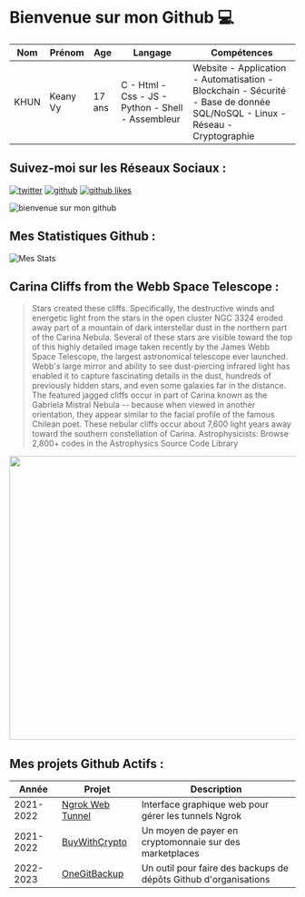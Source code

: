 # Bienvenue sur mon Github 💻
| Nom | Prénom | Age | Langage | Compétences |
|---  |---     |---  |---      |---
| KHUN | Keany Vy | 17 ans | C - Html - Css - JS - Python - Shell - Assembleur | Website - Application - Automatisation - Blockchain - Sécurité - Base de donnée SQL/NoSQL - Linux - Réseau - Cryptographie |

## Suivez-moi sur les Réseaux Sociaux :
[![twitter](https://img.shields.io/twitter/follow/thisiskeanyvy?style=social)](https://twitter.com/thisiskeanyvy)
[![github](https://img.shields.io/github/followers/thisiskeanyvy?style=social)](https://github.com/thisiskeanyvy?tab=followers)
[![github likes](https://img.shields.io/github/stars/thisiskeanyvy?style=social)](https://github.com/thisiskeanyvy)

![bienvenue sur mon github](https://thisiskeanyvy-hosting.pages.dev/banner.gif)

## Mes Statistiques Github :
![Mes Stats](https://github-readme-stats.vercel.app/api?username=thisiskeanyvy&show_icons=true&theme=radical)

## Carina Cliffs from the Webb Space Telescope :

> Stars created these cliffs. Specifically, the destructive winds and energetic light from the stars in the open cluster NGC 3324 eroded away part of a mountain of dark interstellar dust in the northern part of the Carina Nebula. Several of these stars are visible toward the top of this highly detailed image taken recently by the James Webb Space Telescope, the largest astronomical telescope ever launched. Webb's large mirror and ability to see dust-piercing infrared light has enabled it to capture fascinating details in the dust, hundreds of previously hidden stars, and even some galaxies far in the distance.  The featured jagged cliffs occur in part of Carina known as the Gabriela Mistral Nebula -- because when viewed in another orientation, they appear similar to the facial profile of the famous Chilean poet.  These nebular cliffs occur about 7,600 light years away toward the southern constellation of Carina.   Astrophysicists: Browse 2,800+ codes in the Astrophysics Source Code Library

<img src='https://apod.nasa.gov/apod/image/2209/CarinaCliffs_Webb_1080.jpg' width="800" height="500"/>

## Mes projets Github Actifs :
| Année | Projet | Description |
|---   |---     |---          |
| 2021-2022 | [Ngrok Web Tunnel](https://github.com/thisiskeanyvy/ngrok-web-manager) | Interface graphique web pour gérer les tunnels Ngrok |
| 2021-2022 | [BuyWithCrypto](https://github.com/BuyWithCrypto) | Un moyen de payer en cryptomonnaie sur des marketplaces |
| 2022-2023 | [OneGitBackup](https://github.com/BuyWithCrypto/OneGitBackup) | Un outil pour faire des backups de dépôts Github d'organisations |